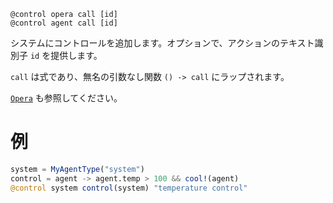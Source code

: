 ```
@control opera call [id]
@control agent call [id]
```

システムにコントロールを追加します。オプションで、アクションのテキスト識別子 `id` を提供します。

`call` は式であり、無名の引数なし関数 `() -> call` にラップされます。

[`Opera`](@ref) も参照してください。

# 例

```julia
system = MyAgentType("system")
control = agent -> agent.temp > 100 && cool!(agent)
@control system control(system) "temperature control"
```
